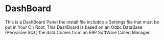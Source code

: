 # DashBoard
This is a DashBoard Panel the install file includce a Settings file that must be put in Your C:\  Root, 
This DashBoard is based on an Odbc DataBase (Pervasive SQL) the data Comes from an ERP SoftWare  Called Manager.

